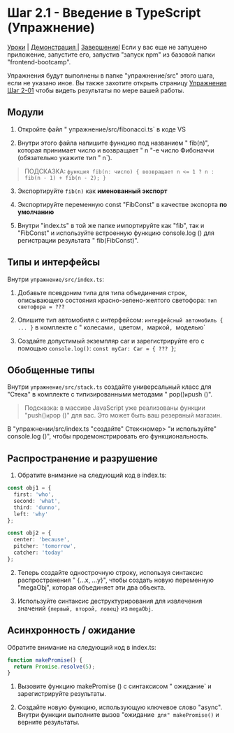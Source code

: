 # Шаг 2.1 - Введение в TypeScript (Упражнение)

[Уроки](../../) | [Демонстрация ](../демонстрация/) | [Завершениеl](../завершение/)
Если у вас еще не запущено приложение, запустите его, запустив "запуск npm" из базовой папки "frontend-bootcamp".

Упражнения будут выполнены в папке "упражнение/src" этого шага, если не указано иное. Вы также захотите открыть страницу [Упражнение Шаг 2-01](http://localhost:8080/step2-01/exercise/) чтобы видеть результаты по мере вашей работы.

## Модули

1. Откройте файл " упражнение/src/fibonacci.ts` в коде VS

2. Внутри этого файла напишите функцию под названием " fib(n)", которая принимает число и возвращает " n "-е число Фибоначчи (обязательно укажите тип " n`).

> ПОДСКАЗКА: `функция fib(n: число) { возвращает n <= 1 ? n : fib(n - 1) + fib(n - 2); }`

3. Экспортируйте `fib(n)` как **именованный экспорт**

4. Экспортируйте переменную const "FibConst" в качестве экспорта **по умолчанию**

5. Внутри "index.ts" в той же папке импортируйте как "fib", так и "FibConst" и используйте встроенную функцию console.log () для регистрации результата " fib(FibConst)".

## Типы и интерфейсы

Внутри `упражнение/src/index.ts`:

1. Добавьте псевдоним типа для типа объединения строк, описывающего состояния красно-зелено-желтого светофора: `тип светофора = ???`

2. Опишите тип автомобиля с интерфейсом: `интерфейсный автомобиль { ... }` в комплекте с " колесами`, `цветом`, `маркой`, `моделью`

3. Создайте допустимый экземпляр car и зарегистрируйте его с помощью `console.log()`: `const myCar: Car = { ??? }`;

## Обобщенные типы

Внутри `упражнение/src/stack.ts` создайте универсальный класс для "Стека<T>" в комплекте с типизированными методами " pop()` и `push ()".

> Подсказка: в массиве JavaScript уже реализованы функции "push()` и `pop ()" для вас. Это может быть ваш резервный магазин.

В "упражнении/src/index.ts "создайте" Стек<номер> "и используйте" console.log ()", чтобы продемонстрировать его функциональность.

## Распространение и разрушение

1. Обратите внимание на следующий код в index.ts:

```ts
const obj1 = {
  first: 'who',
  second: 'what',
  third: 'dunno',
  left: 'why'
};

const obj2 = {
  center: 'because',
  pitcher: 'tomorrow',
  catcher: 'today'
};
```


2. Теперь создайте однострочную строку, используя синтаксис распространения " {...x, ...y}", чтобы создать новую переменную "megaObj", которая объединяет эти два объекта.

3. Используйте синтаксис деструктурирования для извлечения значений `{первый, второй, ловец}` из `megaObj`.

## Асинхронность / ожидание

Обратите внимание на следующий код в index.ts:

```ts
function makePromise() {
  return Promise.resolve(5);
}
```

1. Вызовите функцию makePromise () с синтаксисом " ожидание` и зарегистрируйте результаты.

2. Создайте новую функцию, использующую ключевое слово "async". Внутри функции выполните вызов "ожидание` для" makePromise()` и верните результаты.
